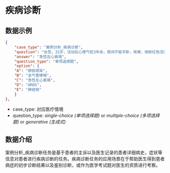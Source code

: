 # 疾病诊断

## 数据示例

```json
{
    "case_type": "案例分析_疾病诊断",
    "question": "女性，32岁，活动后心悸气短3年余，夜间不能平卧，咳嗽，咳粉红色泡沫样痰1小时来诊。1周前发热，咽痛，咳嗽，呼吸30次/min，双肺布满干湿性啰音，心界向两侧扩大，心尖部2/6级收缩期吹风样杂音。最可能的诊断是（　　）。",
    "answer": "急性左心衰竭",
    "question_type": "单项选择题",
    "option": {
    "A": "肺部感染",
    "B": "支气管哮喘",
    "C": "急性左心衰竭",
    "D": "ARDS",
    "E": "肺结核"
    }
},
```
- case_type: 对应医疗情境
- question_type: *single-choice (单项选择题)* or *multiple-choice (多项选择题)* or *generative (生成式)*

## 数据介绍

案例分析_疾病诊断任务是基于患者的主诉以及医生记录的患者详细病史，症状等信息对患者进行疾病诊断的任务。疾病诊断任务的应用场景在于帮助医生得到患者病症的初步诊断结果以及鉴别诊断，或作为医学考试题对医生的资质进行考察。

<!--
### 测评结果
#### 选择题
| 模型| 5-shot Acc |
|------|------------|
|GPT-4|0.79|
|文心一言|0.63|
|Huatuo2-13B|0.58|
|ChatGPT|0.56|
|通义千问|0.50|
|星火|0.45|
|Baichuan-chat-13B|0.27|
|InternLM-7B|0.25|

**指标计算方式**

对于选择题，我们设计了一些固定的模板，需要模型严格匹配回复的模板的之一且答案正确才计算为正确。

**实验观察**

根据实验观察，我们发现：
- 该任务比较困难，可能说明只通过患者主诉进行疾病诊断是不足够的，需要更多的信息。 
-->
